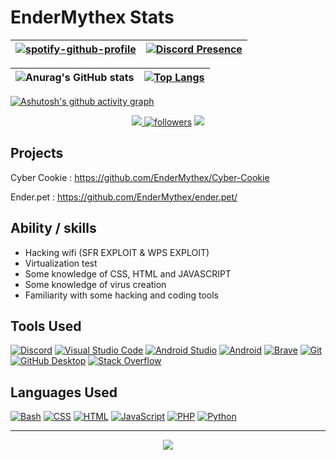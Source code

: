 
<h1>EnderMythex Stats</h1>

| [![spotify-github-profile](https://spotify-github-profile.kittinanx.com/api/view?uid=31knwi5thrnp5uzvwvai6jtg4sby&cover_image=true&theme=novatorem&show_offline=true&background_color=121212&interchange=false&bar_color=53b14f&bar_color_cover=true)](https://github.com/kittinan/spotify-github-profile) | [![Discord Presence](https://lanyard.cnrad.dev/api/1006197798577909880)](https://discord.com/users/1006197798577909880) |
| ------------- | ------------- |

| ![Anurag's GitHub stats](https://github-readme-stats.vercel.app/api?username=EnderMythex&show_icons=true&theme=transparent) | [![Top Langs](https://github-readme-stats.vercel.app/api/top-langs/?username=EnderMythex&layout=donut&theme=transparent)](https://github.com/anuraghazra/github-readme-stats) |
| ------------- | ------------- |

[![Ashutosh's github activity graph](https://github-readme-activity-graph.vercel.app/graph?username=EnderMythex&theme=react-dark)](https://github.com/ashutosh00710/github-readme-activity-graph)

<div align="center">
<a href="https://github.com/antonkomarev/github-profile-views-counter">
    <img src="https://komarev.com/ghpvc/?username=EnderMythex&style=for-the-badge"> <a href="https://github.com/EnderMythex?tab=followers">
    <img alt="followers" title="Follow me on Github" src="https://custom-icon-badges.demolab.com/github/followers/EnderMythex?color=236ad3&labelColor=White&style=for-the-badge&logo=person-add&label=Follow&logoColor=white"/></a>
    <a href="https://twitter.com/Endermythex7"><img src="https://img.shields.io/twitter/follow/Endermythex7?color=236ad3&label=%40EnderMythex7&logo=twitter&logoColor=White&style=for-the-badge"></a>
</a>
</div>

<h2>Projects</h2>

Cyber Cookie : https://github.com/EnderMythex/Cyber-Cookie </p>

Ender.pet : https://github.com/EnderMythex/ender.pet/

<h2>Ability / skills</h2>

- Hacking wifi (SFR EXPLOIT & WPS EXPLOIT)
- Virtualization test
- Some knowledge of CSS, HTML and JAVASCRIPT
- Some knowledge of virus creation
- Familiarity with some hacking and coding tools

<h2>Tools Used</h2>

<a href="#"><img alt="Discord" src="https://img.shields.io/badge/-Discord-5865F2.svg?logo=discord&logoColor=white"></a> 
<a href="#"><img alt="Visual Studio Code" src="https://img.shields.io/badge/Visual%20Studio%20Code-0078d7.svg?logo=visual-studio-code&logoColor=white"></a> 
<a href="#"><img alt="Android Studio" src="https://img.shields.io/badge/Android%20Studio-008678.svg?logo=android-studio&logoColor=white"></a> 
<a href="#"><img alt="Android" src="https://img.shields.io/badge/Android-3DDC84?logo=android&logoColor=white"></a> 
<a href="#"><img alt="Brave" src="https://img.shields.io/badge/-Brave-FB542B?logo=brave&logoColor=white"></a> 
<a href="#"><img alt="Git" src="https://img.shields.io/badge/Git-F05033.svg?logo=git&logoColor=white"></a> 
<a href="#"><img alt="GitHub Desktop" src="https://img.shields.io/badge/GitHub%20Desktop-8034A9.svg?logo=github&logoColor=white"></a> 
<a href="#"><img alt="Stack Overflow" src="https://img.shields.io/badge/-Stack%20Overflow-FE7A16?logo=stack-overflow&logoColor=white"></a>

<h2>Languages Used</h2>

<a href="https://github.com/search?q=user%3ADenverCoder1+language%3Abash"><img alt="Bash" src="https://img.shields.io/badge/Bash-121011.svg?logo=gnu-bash&logoColor=white"></a> <a href="https://github.com/search?q=user%3ADenverCoder1+language%3Acss"><img alt="CSS" src="https://img.shields.io/badge/CSS-1572B6.svg?logo=css3&logoColor=white"></a> <a href="https://github.com/search?q=user%3ADenverCoder1+language%3Ahtml"><img alt="HTML" src="https://img.shields.io/badge/HTML-E34F26.svg?logo=html5&logoColor=white"></a> <a href="https://github.com/search?q=user%3ADenverCoder1+language%3Ajavascript"><img alt="JavaScript" src="https://img.shields.io/badge/JavaScript-F7DF1E.svg?logo=javascript&logoColor=black"></a> <a href="https://github.com/search?q=user%3ADenverCoder1+language%3Aphp"><img alt="PHP" src="https://img.shields.io/badge/PHP-777BB4.svg?logo=php&logoColor=white"></a> <a href="https://github.com/search?q=user%3ADenverCoder1+language%3Apython"><img alt="Python" src="https://img.shields.io/badge/Python-14354C.svg?logo=python&logoColor=white"></a> 

<hr>

<p align="center">
  <img src="https://1.bp.blogspot.com/-lKJKpqe85y4/XVVYr9-WHRI/AAAAAAAAB9M/-h245-Fg-nYbZqvO0RV0tlfhxQ8sqvEawCLcBGAs/s1600/Sampler.gif">
</p>
